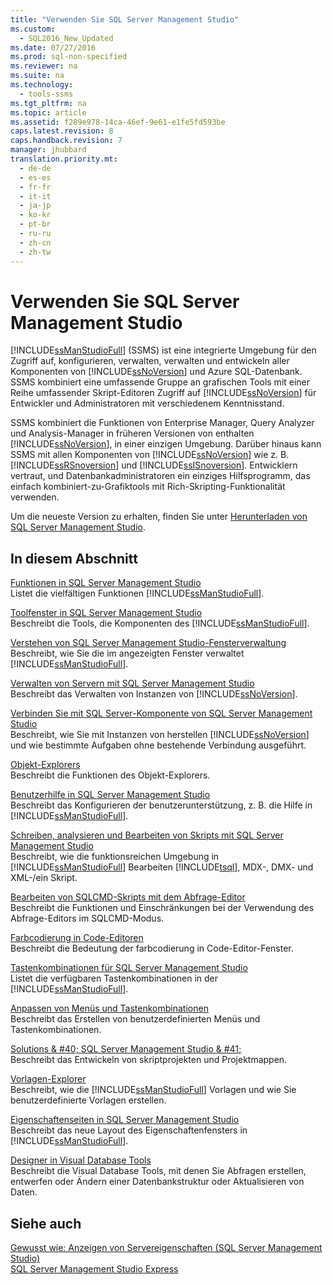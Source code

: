 ```yaml
---
title: "Verwenden Sie SQL Server Management Studio"
ms.custom: 
  - SQL2016_New_Updated
ms.date: 07/27/2016
ms.prod: sql-non-specified
ms.reviewer: na
ms.suite: na
ms.technology: 
  - tools-ssms
ms.tgt_pltfrm: na
ms.topic: article
ms.assetid: f289e978-14ca-46ef-9e61-e1fe5fd593be
caps.latest.revision: 8
caps.handback.revision: 7
manager: jhubbard
translation.priority.mt: 
  - de-de
  - es-es
  - fr-fr
  - it-it
  - ja-jp
  - ko-kr
  - pt-br
  - ru-ru
  - zh-cn
  - zh-tw
---
```

# Verwenden Sie SQL Server Management Studio
[!INCLUDE[ssManStudioFull](../content/includes/ssManStudioFull_md.md)] (SSMS) ist eine integrierte Umgebung für den Zugriff auf, konfigurieren, verwalten, verwalten und entwickeln aller Komponenten von [!INCLUDE[ssNoVersion](../content/includes/ssNoVersion_md.md)] und Azure SQL-Datenbank. SSMS kombiniert eine umfassende Gruppe an grafischen Tools mit einer Reihe umfassender Skript-Editoren Zugriff auf [!INCLUDE[ssNoVersion](../content/includes/ssNoVersion_md.md)] für Entwickler und Administratoren mit verschiedenem Kenntnisstand.  
  
SSMS kombiniert die Funktionen von Enterprise Manager, Query Analyzer und Analysis-Manager in früheren Versionen von enthalten [!INCLUDE[ssNoVersion](../content/includes/ssNoVersion_md.md)], in einer einzigen Umgebung. Darüber hinaus kann SSMS mit allen Komponenten von [!INCLUDE[ssNoVersion](../content/includes/ssNoVersion_md.md)] wie z. B. [!INCLUDE[ssRSnoversion](../content/includes/ssRSnoversion_md.md)] und [!INCLUDE[ssISnoversion](../content/includes/ssISnoversion_md.md)]. Entwicklern vertraut, und Datenbankadministratoren ein einziges Hilfsprogramm, das einfach kombiniert\-zu\-Grafiktools mit Rich-Skripting-Funktionalität verwenden.  
  
Um die neueste Version zu erhalten, finden Sie unter [Herunterladen von SQL Server Management Studio](https://msdn.microsoft.com/library/mt238290.aspx).  
  
## In diesem Abschnitt  
[Funktionen in SQL Server Management Studio](../content/Features-in-SQL-Server-Management-Studio.md)  
Listet die vielfältigen Funktionen [!INCLUDE[ssManStudioFull](../content/includes/ssManStudioFull_md.md)].  
  
[Toolfenster in SQL Server Management Studio](../content/Tool-Windows-in-SQL-Server-Management-Studio.md)  
Beschreibt die Tools, die Komponenten des [!INCLUDE[ssManStudioFull](../content/includes/ssManStudioFull_md.md)].  
  
[Verstehen von SQL Server Management Studio-Fensterverwaltung](../content/Understand-SQL-Server-Management-Studio-Windows-Management.md)  
Beschreibt, wie Sie die im angezeigten Fenster verwaltet [!INCLUDE[ssManStudioFull](../content/includes/ssManStudioFull_md.md)].  
  
[Verwalten von Servern mit SQL Server Management Studio](../content/Administer-Servers-with-SQL-Server-Management-Studio.md)  
Beschreibt das Verwalten von Instanzen von [!INCLUDE[ssNoVersion](../content/includes/ssNoVersion_md.md)].  
  
[Verbinden Sie mit SQL Server-Komponente von SQL Server Management Studio](../content/Connect-to-Any-SQL-Server-Component-from-SQL-Server-Management-Studio.md)  
Beschreibt, wie Sie mit Instanzen von herstellen [!INCLUDE[ssNoVersion](../content/includes/ssNoVersion_md.md)] und wie bestimmte Aufgaben ohne bestehende Verbindung ausgeführt.  
  
[Objekt-Explorers](../content/Object-Explorer.md)  
Beschreibt die Funktionen des Objekt-Explorers.  
  
[Benutzerhilfe in SQL Server Management Studio](../content/User-Assistance-in-SQL-Server-Management-Studio.md)  
Beschreibt das Konfigurieren der benutzerunterstützung, z. B. die Hilfe in [!INCLUDE[ssManStudioFull](../content/includes/ssManStudioFull_md.md)].  
  
[Schreiben, analysieren und Bearbeiten von Skripts mit SQL Server Management Studio](assetId:///062051e4-4b77-4969-98ae-d2547c24ce3e)  
Beschreibt, wie die funktionsreichen Umgebung in [!INCLUDE[ssManStudioFull](../content/includes/ssManStudioFull_md.md)] Bearbeiten [!INCLUDE[tsql](../content/includes/tsql_md.md)], MDX-, DMX- und XML-\/ein Skript.  
  
[Bearbeiten von SQLCMD-Skripts mit dem Abfrage-Editor](assetId:///f77b866d-c330-47c9-9e74-0b8d8dff4b31)  
Beschreibt die Funktionen und Einschränkungen bei der Verwendung des Abfrage-Editors im SQLCMD-Modus.  
  
[Farbcodierung in Code-Editoren](assetId:///802882dc-c997-4e3f-8a01-994bb43169ae)  
Beschreibt die Bedeutung der farbcodierung in Code-Editor-Fenster.  
  
[Tastenkombinationen für SQL Server Management Studio](assetId:///98baaac4-0727-4ce4-8bfe-c63793ae69b8)  
Listet die verfügbaren Tastenkombinationen in der [!INCLUDE[ssManStudioFull](../content/includes/ssManStudioFull_md.md)].  
  
[Anpassen von Menüs und Tastenkombinationen](../content/Customize-Menus-and-Shortcut-Keys.md)  
Beschreibt das Erstellen von benutzerdefinierten Menüs und Tastenkombinationen.  
  
[Solutions & #40; SQL Server Management Studio & #41;](../content/Solutions--SQL-Server-Management-Studio-.md)  
Beschreibt das Entwickeln von skriptprojekten und Projektmappen.  
  
[Vorlagen-Explorer](../content/Template-Explorer.md)  
Beschreibt, wie die [!INCLUDE[ssManStudioFull](../content/includes/ssManStudioFull_md.md)] Vorlagen und wie Sie benutzerdefinierte Vorlagen erstellen.  
  
[Eigenschaftenseiten in SQL Server Management Studio](../content/Property-Pages-in-SQL-Server-Management-Studio.md)  
Beschreibt das neue Layout des Eigenschaftenfensters in [!INCLUDE[ssManStudioFull](../content/includes/ssManStudioFull_md.md)].  
  
[Designer in Visual Database Tools](../content/Visual-Database-Tool-Designers.md)  
Beschreibt die Visual Database Tools, mit denen Sie Abfragen erstellen, entwerfen oder Ändern einer Datenbankstruktur oder Aktualisieren von Daten.  
  
## Siehe auch  
[Gewusst wie: Anzeigen von Servereigenschaften (SQL Server Management Studio)](assetId:///55f3ac04-5626-4ad2-96bd-a1f1b079659d)  
[SQL Server Management Studio Express](assetId:///1a7fb3e5-51c9-437f-a8b7-10f777c4d3b7)  
  
